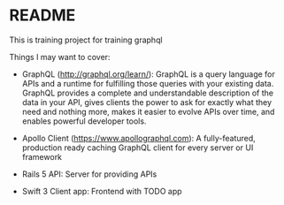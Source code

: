 # README

This is training project for training graphql 

Things I may want to cover:

* GraphQL (http://graphql.org/learn/): GraphQL is a query language for APIs and a runtime for fulfilling those queries with your existing data. GraphQL provides a complete and understandable description of the data in your API, gives clients the power to ask for exactly what they need and nothing more, makes it easier to evolve APIs over time, and enables powerful developer tools.

* Apollo Client (https://www.apollographql.com): A fully-featured, production ready caching GraphQL client for every server or UI framework

* Rails 5 API: Server for providing APIs

* Swift 3 Client app: Frontend with TODO app
